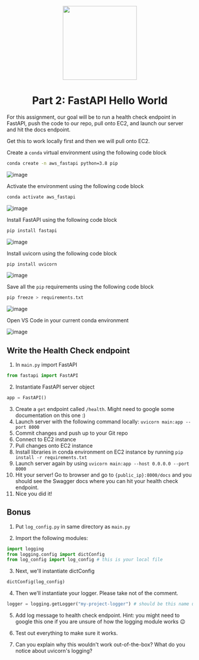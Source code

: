 <p align = "center" draggable=”false” ><img src="https://user-images.githubusercontent.com/37101144/161836199-fdb0219d-0361-4988-bf26-48b0fad160a3.png"
     width="200px"
     height="auto"/>
</p>



# <h1 align="center" id="heading">Part 2: FastAPI Hello World</h1>

For this assignment, our goal will be to run a health check endpoint in FastAPI, push the code to our repo, pull onto EC2, and launch our server and hit the docs endpoint.

Get this to work locally first and then we will pull onto EC2.


Create a `conda` virtual environment using the following code block

``` bash
conda create -n aws_fastapi python=3.8 pip
```

![image](https://user-images.githubusercontent.com/72572922/164943060-02a71406-73fd-4ea4-ae06-5163812d77cf.png)

Activate the environment using the following code block

``` bash
conda activate aws_fastapi
```

![image](https://user-images.githubusercontent.com/72572922/164943075-aa6f66cc-68bb-46a6-bd59-054049d3bd7c.png)

Install FastAPI using the following code block

``` bash
pip install fastapi
```

![image](https://user-images.githubusercontent.com/72572922/164943085-a806dcdf-a7cf-432e-be9c-efd2e0bb0855.png)

Install uvicorn using the following code block

``` bash
pip install uvicorn
```

![image](https://user-images.githubusercontent.com/72572922/164943092-07bf364a-2c26-4a08-ab51-ed989b2502f3.png)

Save all the `pip` requirements using the following code block

``` bash
pip freeze > requirements.txt
```

![image](https://user-images.githubusercontent.com/72572922/164943122-cac80461-cdba-4130-9026-e45033ec1db6.png)

Open VS Code in your current conda environment

![image](https://user-images.githubusercontent.com/72572922/164943215-3c8cb8b9-5147-40b5-8858-f4020395a4dc.png)

## Write the Health Check endpoint

1. In `main.py` import FastAPI

``` python
from fastapi import FastAPI
```
2. Instantiate FastAPI server object

``` python
app = FastAPI()
```
3. Create a `get` endpoint called `/health`. Might need to google some documentation on this one :)
4. Launch server with the following command locally: `uvicorn main:app --port 8000`
5. Commit changes and push up to your Git repo
6. Connect to EC2 instance
7. Pull changes onto EC2 instance
8. Install libraries in conda environment on EC2 instance by running `pip install -r requirements.txt`
9. Launch server again by using `uvicorn main:app --host 0.0.0.0 --port 8000`
10. Hit your server! Go to browser and go to `{public_ip}:8000/docs` and you should see the Swagger docs where you can hit your health check endpoint. 
11. Nice you did it!
## Bonus

1. Put `log_config.py` in same directory as `main.py`

2. Import the following modules:
``` python
import logging
from logging.config import dictConfig
from log_config import log_config # this is your local file
```
3. Next, we'll instantiate dictConfig
``` python
dictConfig(log_config)
```
4. Then we'll instantiate your logger. Please take not of the comment.
``` python
logger = logging.getLogger("my-project-logger") # should be this name unless you change it in log_config.py
```
5. Add log message to health check endpoint. Hint: you might need to google this one if you are unsure of how the logging module works :wink:

6. Test out everything to make sure it works.

7. Can you explain why this wouldn't work out-of-the-box? What do you notice about uvicorn's logging?
